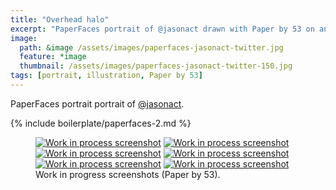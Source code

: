 ```yaml
---
title: "Overhead halo"
excerpt: "PaperFaces portrait of @jasonact drawn with Paper by 53 on an iPad."
image: 
  path: &image /assets/images/paperfaces-jasonact-twitter.jpg 
  feature: *image
  thumbnail: /assets/images/paperfaces-jasonact-twitter-150.jpg
tags: [portrait, illustration, Paper by 53]
---
```


PaperFaces portrait portrait of [@jasonact](https://twitter.com/jasonact).

{% include boilerplate/paperfaces-2.md %}

<figure class="third">
	<a href="/assets/images/paperfaces-jasonact-process-1-lg.jpg"><img src="/assets/images/paperfaces-jasonact-process-1-600.jpg" alt="Work in process screenshot"></a>
	<a href="/assets/images/paperfaces-jasonact-process-2-lg.jpg"><img src="/assets/images/paperfaces-jasonact-process-2-600.jpg" alt="Work in process screenshot"></a>
	<a href="/assets/images/paperfaces-jasonact-process-3-lg.jpg"><img src="/assets/images/paperfaces-jasonact-process-3-600.jpg" alt="Work in process screenshot"></a>
	<a href="/assets/images/paperfaces-jasonact-process-4-lg.jpg"><img src="/assets/images/paperfaces-jasonact-process-4-600.jpg" alt="Work in process screenshot"></a>
	<a href="/assets/images/paperfaces-jasonact-process-5-lg.jpg"><img src="/assets/images/paperfaces-jasonact-process-5-600.jpg" alt="Work in process screenshot"></a>
	<a href="/assets/images/paperfaces-jasonact-process-6-lg.jpg"><img src="/assets/images/paperfaces-jasonact-process-6-600.jpg" alt="Work in process screenshot"></a>
	<figcaption>Work in progress screenshots (Paper by 53).</figcaption>
</figure>
